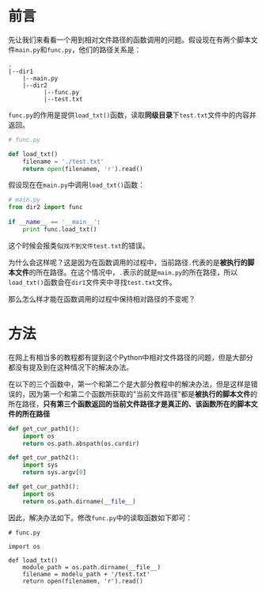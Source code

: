 # 前言
先让我们来看看一个用到相对文件路径的函数调用的问题。假设现在有两个脚本文件`main.py`和`func.py`，他们的路径关系是：
```
.
|--dir1
    |--main.py
    |--dir2
          |--func.py
          |--test.txt
```
`func.py`的作用是提供`load_txt()`函数，读取**同级目录**下`test.txt`文件中的内容并返回。
```python
# func.py

def load_txt()
	filename = './test.txt'
	return open(filenamem, 'r').read()
```
假设现在在`main.py`中调用`load_txt()`函数：
```python
# main.py
from dir2 import func
 
if __name__ == '__main__':
    print func.load_txt()
```

这个时候会报类似`找不到文件test.txt`的错误。

为什么会这样呢？这是因为在函数调用的过程中，当前路径`.`代表的是**被执行的脚本文件**的所在路径。在这个情况中，`.`表示的就是`main.py`的所在路径，所以`load_txt()`函数会在`dir1`文件夹中寻找`test.txt`文件。

那么怎么样才能在函数调用的过程中保持相对路径的不变呢？

# 方法
在网上有相当多的教程都有提到这个Python中相对文件路径的问题，但是大部分都没有提及到在这种情况下的解决办法。

在以下的三个函数中，第一个和第二个是大部分教程中的解决办法，但是这样是错误的，因为第一个和第二个函数所获取的"当前文件路径"都是**被执行的脚本文件**的所在路径，**只有第三个函数返回的当前文件路径才是真正的、该函数所在的脚本文件的所在路径**
```python
def get_cur_path1():
    import os
    return os.path.abspath(os.curdir)

def get_cur_path2():
    import sys
    return sys.argv[0]

def get_cur_path3():
    import os
    return os.path.dirname(__file__)
```

因此，解决办法如下。修改`func.py`中的读取函数如下即可：
```
# func.py

import os

def load_txt()
    module_path = os.path.dirname(__file__)    
    filename = modelu_path + '/test.txt'
    return open(filenamem, 'r').read()
```








